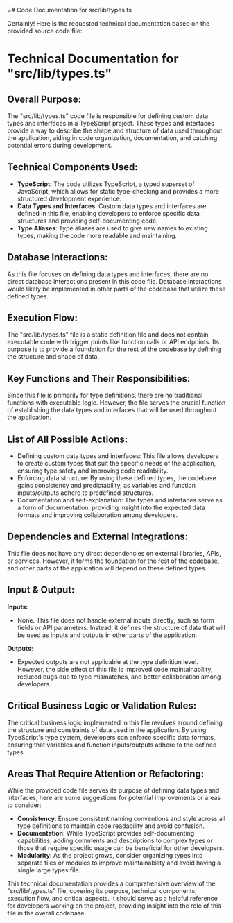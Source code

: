 =# Code Documentation for src/lib/types.ts

Certainly! Here is the requested technical documentation based on the provided source code file:

# Technical Documentation for "src/lib/types.ts"

## Overall Purpose:
The "src/lib/types.ts" code file is responsible for defining custom data types and interfaces in a TypeScript project. These types and interfaces provide a way to describe the shape and structure of data used throughout the application, aiding in code organization, documentation, and catching potential errors during development.

## Technical Components Used:
- **TypeScript**: The code utilizes TypeScript, a typed superset of JavaScript, which allows for static type-checking and provides a more structured development experience.
- **Data Types and Interfaces**: Custom data types and interfaces are defined in this file, enabling developers to enforce specific data structures and providing self-documenting code.
- **Type Aliases**: Type aliases are used to give new names to existing types, making the code more readable and maintaining.

## Database Interactions:
As this file focuses on defining data types and interfaces, there are no direct database interactions present in this code file. Database interactions would likely be implemented in other parts of the codebase that utilize these defined types.

## Execution Flow:
The "src/lib/types.ts" file is a static definition file and does not contain executable code with trigger points like function calls or API endpoints. Its purpose is to provide a foundation for the rest of the codebase by defining the structure and shape of data.

## Key Functions and Their Responsibilities:
Since this file is primarily for type definitions, there are no traditional functions with executable logic. However, the file serves the crucial function of establishing the data types and interfaces that will be used throughout the application.

## List of All Possible Actions:
- Defining custom data types and interfaces: This file allows developers to create custom types that suit the specific needs of the application, ensuring type safety and improving code readability.
- Enforcing data structure: By using these defined types, the codebase gains consistency and predictability, as variables and function inputs/outputs adhere to predefined structures.
- Documentation and self-explanation: The types and interfaces serve as a form of documentation, providing insight into the expected data formats and improving collaboration among developers.

## Dependencies and External Integrations:
This file does not have any direct dependencies on external libraries, APIs, or services. However, it forms the foundation for the rest of the codebase, and other parts of the application will depend on these defined types.

## Input & Output:
**Inputs:**
- None. This file does not handle external inputs directly, such as form fields or API parameters. Instead, it defines the structure of data that will be used as inputs and outputs in other parts of the application.

**Outputs:**
- Expected outputs are not applicable at the type definition level. However, the side effect of this file is improved code maintainability, reduced bugs due to type mismatches, and better collaboration among developers.

## Critical Business Logic or Validation Rules:
The critical business logic implemented in this file revolves around defining the structure and constraints of data used in the application. By using TypeScript's type system, developers can enforce specific data formats, ensuring that variables and function inputs/outputs adhere to the defined types.

## Areas That Require Attention or Refactoring:
While the provided code file serves its purpose of defining data types and interfaces, here are some suggestions for potential improvements or areas to consider:

- **Consistency**: Ensure consistent naming conventions and style across all type definitions to maintain code readability and avoid confusion.
- **Documentation**: While TypeScript provides self-documenting capabilities, adding comments and descriptions to complex types or those that require specific usage can be beneficial for other developers.
- **Modularity**: As the project grows, consider organizing types into separate files or modules to improve maintainability and avoid having a single large types file.

This technical documentation provides a comprehensive overview of the "src/lib/types.ts" file, covering its purpose, technical components, execution flow, and critical aspects. It should serve as a helpful reference for developers working on the project, providing insight into the role of this file in the overall codebase.
